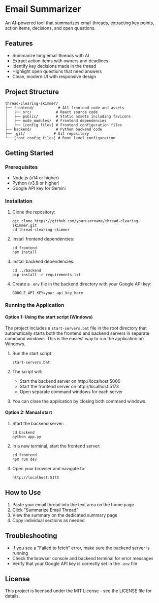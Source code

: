 # Email Summarizer

An AI-powered tool that summarizes email threads, extracting key points, action items, decisions, and open questions.

## Features

- Summarize long email threads with AI
- Extract action items with owners and deadlines
- Identify key decisions made in the thread
- Highlight open questions that need answers
- Clean, modern UI with responsive design

## Project Structure

```
thread-clearing-skimmer/
├── frontend/           # All frontend code and assets
│   ├── src/           # React source code
│   ├── public/        # Static assets including favicons
│   ├── node_modules/  # Frontend dependencies
│   └── [config files] # Frontend configuration files
├── backend/           # Python backend code
├── .git/             # Git repository
└── [root config files] # Root level configuration
```

## Getting Started

### Prerequisites

- Node.js (v14 or higher)
- Python (v3.8 or higher)
- Google API key for Gemini

### Installation

1. Clone the repository:
   ```
   git clone https://github.com/yourusername/thread-clearing-skimmer.git
   cd thread-clearing-skimmer
   ```

2. Install frontend dependencies:
   ```
   cd frontend
   npm install
   ```

3. Install backend dependencies:
   ```
   cd ../backend
   pip install -r requirements.txt
   ```

4. Create a `.env` file in the backend directory with your Google API key:
   ```
   GOOGLE_API_KEY=your_api_key_here
   ```

### Running the Application

#### Option 1: Using the start script (Windows)

The project includes a `start-servers.bat` file in the root directory that automatically starts both the frontend and backend servers in separate command windows. This is the easiest way to run the application on Windows.

1. Run the start script:
   ```
   start-servers.bat
   ```

2. The script will:
   - Start the backend server on http://localhost:5000
   - Start the frontend server on http://localhost:5173
   - Open separate command windows for each server

3. You can close the application by closing both command windows.

#### Option 2: Manual start

1. Start the backend server:
   ```
   cd backend
   python app.py
   ```

2. In a new terminal, start the frontend server:
   ```
   cd frontend
   npm run dev
   ```

3. Open your browser and navigate to:
   ```
   http://localhost:5173
   ```

## How to Use

1. Paste your email thread into the text area on the home page
2. Click "Summarize Email Thread"
3. View the summary on the dedicated summary page
4. Copy individual sections as needed

## Troubleshooting

- If you see a "Failed to fetch" error, make sure the backend server is running
- Check the browser console and backend terminal for error messages
- Verify that your Google API key is correctly set in the `.env` file

## License

This project is licensed under the MIT License - see the LICENSE file for details.

